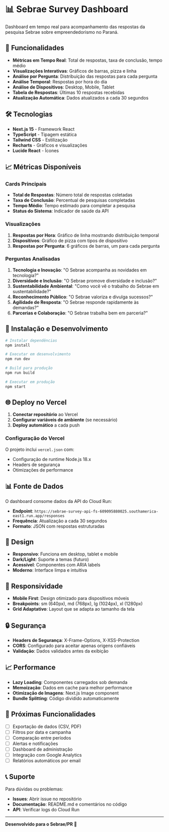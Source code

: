 # 📊 Sebrae Survey Dashboard

Dashboard em tempo real para acompanhamento das respostas da pesquisa Sebrae sobre empreendedorismo no Paraná.

## 🚀 Funcionalidades

- **Métricas em Tempo Real**: Total de respostas, taxa de conclusão, tempo médio
- **Visualizações Interativas**: Gráficos de barras, pizza e linha
- **Análise por Pergunta**: Distribuição das respostas para cada pergunta
- **Análise Temporal**: Respostas por hora do dia
- **Análise de Dispositivos**: Desktop, Mobile, Tablet
- **Tabela de Respostas**: Últimas 10 respostas recebidas
- **Atualização Automática**: Dados atualizados a cada 30 segundos

## 🛠️ Tecnologias

- **Next.js 15** - Framework React
- **TypeScript** - Tipagem estática
- **Tailwind CSS** - Estilização
- **Recharts** - Gráficos e visualizações
- **Lucide React** - Ícones

## 📈 Métricas Disponíveis

### Cards Principais
- **Total de Respostas**: Número total de respostas coletadas
- **Taxa de Conclusão**: Percentual de pesquisas completadas
- **Tempo Médio**: Tempo estimado para completar a pesquisa
- **Status do Sistema**: Indicador de saúde da API

### Visualizações
1. **Respostas por Hora**: Gráfico de linha mostrando distribuição temporal
2. **Dispositivos**: Gráfico de pizza com tipos de dispositivo
3. **Respostas por Pergunta**: 6 gráficos de barras, um para cada pergunta

### Perguntas Analisadas
1. **Tecnologia e Inovação**: "O Sebrae acompanha as novidades em tecnologia?"
2. **Diversidade e Inclusão**: "O Sebrae promove diversidade e inclusão?"
3. **Sustentabilidade Ambiental**: "Como você vê o trabalho do Sebrae em sustentabilidade?"
4. **Reconhecimento Público**: "O Sebrae valoriza e divulga sucessos?"
5. **Agilidade de Resposta**: "O Sebrae responde rapidamente às demandas?"
6. **Parcerias e Colaboração**: "O Sebrae trabalha bem em parceria?"

## 🔧 Instalação e Desenvolvimento

```bash
# Instalar dependências
npm install

# Executar em desenvolvimento
npm run dev

# Build para produção
npm run build

# Executar em produção
npm start
```

## 🌐 Deploy no Vercel

1. **Conectar repositório** ao Vercel
2. **Configurar variáveis de ambiente** (se necessário)
3. **Deploy automático** a cada push

### Configuração do Vercel

O projeto inclui `vercel.json` com:
- Configuração de runtime Node.js 18.x
- Headers de segurança
- Otimizações de performance

## 📊 Fonte de Dados

O dashboard consome dados da API do Cloud Run:
- **Endpoint**: `https://sebrae-survey-api-fs-609095880025.southamerica-east1.run.app/responses`
- **Frequência**: Atualização a cada 30 segundos
- **Formato**: JSON com respostas estruturadas

## 🎨 Design

- **Responsivo**: Funciona em desktop, tablet e mobile
- **Dark/Light**: Suporte a temas (futuro)
- **Acessível**: Componentes com ARIA labels
- **Moderno**: Interface limpa e intuitiva

## 📱 Responsividade

- **Mobile First**: Design otimizado para dispositivos móveis
- **Breakpoints**: sm (640px), md (768px), lg (1024px), xl (1280px)
- **Grid Adaptativo**: Layout que se adapta ao tamanho da tela

## 🔒 Segurança

- **Headers de Segurança**: X-Frame-Options, X-XSS-Protection
- **CORS**: Configurado para aceitar apenas origens confiáveis
- **Validação**: Dados validados antes da exibição

## 📈 Performance

- **Lazy Loading**: Componentes carregados sob demanda
- **Memoização**: Dados em cache para melhor performance
- **Otimização de Imagens**: Next.js Image component
- **Bundle Splitting**: Código dividido automaticamente

## 🚀 Próximas Funcionalidades

- [ ] Exportação de dados (CSV, PDF)
- [ ] Filtros por data e campanha
- [ ] Comparação entre períodos
- [ ] Alertas e notificações
- [ ] Dashboard de administração
- [ ] Integração com Google Analytics
- [ ] Relatórios automáticos por email

## 📞 Suporte

Para dúvidas ou problemas:
- **Issues**: Abrir issue no repositório
- **Documentação**: README.md e comentários no código
- **API**: Verificar logs do Cloud Run

---

**Desenvolvido para o Sebrae/PR** 🚀